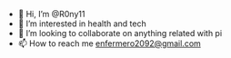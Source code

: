- 👋 Hi, I’m @R0ny11
- 👀 I’m interested in health and tech
- 💞️ I’m looking to collaborate on anything related with pi
- 📫 How to reach me enfermero2092@gmail.com

<!---
R0ny11/R0ny11 is a ✨ special ✨ repository because its `README.md` (this file) appears on your GitHub profile.
You can click the Preview link to take a look at your changes.
--->
